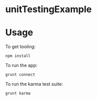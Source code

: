 unitTestingExample
==================

# Usage

To get tooling:
```
npm install
```

To run the app:
```
grunt connect
```

To run the karma test suite:
```
grunt karma
```

